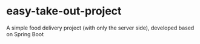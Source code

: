 # easy-take-out-project
A simple food delivery project (with only the server side), developed based on Spring Boot
